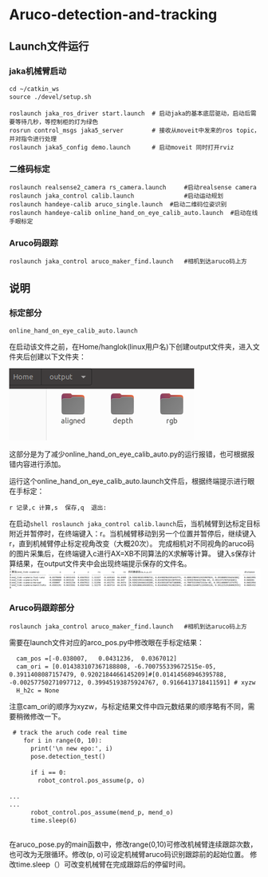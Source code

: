 # Aruco-detection-and-tracking

## Launch文件运行

### jaka机械臂启动

```shell
cd ~/catkin_ws
source ./devel/setup.sh

roslaunch jaka_ros_driver start.launch  # 启动jaka的基本底层驱动，启动后需要等待几秒，等控制柜的灯为绿色
rosrun control_msgs jaka5_server        # 接收从moveit中发来的ros topic，并对指令进行处理
roslaunch jaka5_config demo.launch      # 启动moveit 同时打开rviz
```
### 二维码标定

```shell
roslaunch realsense2_camera rs_camera.launch     #启动realsense camera
roslaunch jaka_control calib.launch              #启动运动规划
roslaunch handeye-calib aruco_single.launch  #启动二维码位姿识别
roslaunch handeye-calib online_hand_on_eye_calib_auto.launch  #启动在线手眼标定
```
### Aruco码跟踪
```shell
roslaunch jaka_control aruco_maker_find.launch   #相机到达aruco码上方
```




## 说明
### 标定部分
```shell 
online_hand_on_eye_calib_auto.launch
```
在启动该文件之前，在Home/hanglok(linux用户名)下创建output文件夹，进入文件夹后创建以下文件夹：

![output.png](output.png)

这部分是为了减少online_hand_on_eye_calib_auto.py的运行报错，也可根据报错内容进行添加。

运行这个online_hand_on_eye_calib_auto.launch文件后，根据终端提示进行眼在手标定：
```shell
r 记录,c 计算,s  保存,q  退出:
```
在启动```shell roslaunch jaka_control calib.launch```后，当机械臂到达标定目标附近并暂停时，在终端键入：r。当机械臂移动到另一个位置并暂停后，继续键入r，直到机械臂停止标定视角改变（大概20次）。
完成相机对不同视角的aruco码的图片采集后，在终端键入c进行AX=XB不同算法的X求解等计算。
键入s保存计算结果，在output文件夹中会出现终端提示保存的文件名。
![caliresult.png](caliresult.png)



### Aruco码跟踪部分
```shell
roslaunch jaka_control aruco_maker_find.launch   #相机到达aruco码上方
```
需要在launch文件对应的arco_pos.py中修改眼在手标定结果：
```shell
  cam_pos =[-0.038007,   0.0431236,  0.0367012]
  cam_ori = [0.014383107367188808, -6.700755339672515e-05, 0.3911408087157479, 0.9202184466145209]#[0.01414568946395788, -0.00257750271097712, 0.39945193875924767, 0.9166413718411591] # xyzw
  H_h2c = None
```
注意cam_ori的顺序为xyzw，与标定结果文件中四元数结果的顺序略有不同，需要稍微修改一下。

```shell
 # track the aruch code real time
    for i in range(0, 10):
      print('\n new epo:', i)
      pose.detection_test()

      if i == 0:
        robot_control.pos_assume(p, o)
      
...
...
      robot_control.pos_assume(mend_p, mend_o)
      time.sleep(6)
      
```
在aruco_pose.py的main函数中，修改range(0,10)可修改机械臂连续跟踪次数，也可改为无限循环。修改(p, o)可设定机械臂aruco码识别跟踪前的起始位置。
修改time.sleep（）可改变机械臂在完成跟踪后的停留时间。

